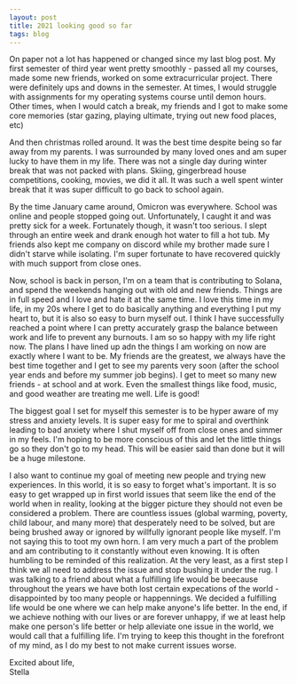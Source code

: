 ```yaml
---
layout: post
title: 2021 looking good so far
tags: blog
---
```





On paper not a lot has happened or changed since my last blog post. My first semester of third year went pretty smoothly - passed all my courses, made some new friends, worked on some extracurricular project. There were definitely ups and downs in the semester. At times, I would struggle with assignments for my operating systems course until demon hours. Other times, when I would catch a break, my friends and I got to make some core memories (star gazing, playing ultimate, trying out new food places, etc)

And then christmas rolled around. It was the best time despite being so far away from my parents. I was surrounded by many loved ones and am super lucky to have them in my life. There was not a single day during winter break that was not packed with plans. Skiing, gingerbread house competitions, cooking, movies, we did it all. It was such a well spent winter break that it was super difficult to go back to school again. 

By the time January came around, Omicron was everywhere. School was online and people stopped going out. Unfortunately, I caught it and was pretty sick for a week. Fortunately though, it wasn't too serious. I slept through an entire week and drank enough hot water to fill a hot tub. My friends also kept me company on discord while my brother made sure I didn't starve while isolating. I'm super fortunate to have recovered quickly with much support from close ones. 

Now, school is back in person, I'm on a team that is contributing to Solana, and spend the weekends hanging out with old and new friends. Things are in full speed and I love and hate it at the same time. I love this time in my life, in my 20s where I get to do basically anything and everything I put my heart to, but it is also so easy to burn myself out. I think I have successfully reached a point where I can pretty accurately grasp the balance between work and life to prevent any burnouts. I am so so happy with my life right now. The plans I have lined up adn the things I am working on now are exactly where I want to be. My friends are the greatest, we always have the best time together and I get to see my parents very soon (after the school year ends and before my summer job begins). I get to meet so many new friends - at school and at work. Even the smallest things like food, music, and good weather are treating me well. Life is good! 

The biggest goal I set for myself this semester is to be hyper aware of my stress and anxiety levels. It is super easy for me to spiral and overthink leading to bad anxiety where I shut myself off from close ones and simmer in my feels. I'm hoping to be more conscious of this and let the little things go so they don't go to my head. This will be easier said than done but it will be a huge milestone. 

I also want to continue my goal of meeting new people and trying new experiences. In this world, it is so easy to forget what's important. It is so easy to get wrapped up in first world issues that seem like the end of the world when in reality, looking at the bigger picture they should not even be considered a problem. There are countless issues (global warming, poverty, child labour, and many more) that desperately need to be solved, but are being brushed away or ignored by willfully ignorant people like myself. I'm not saying this to toot my own horn. I am very much a part of the problem and am contributing to it constantly without even knowing. It is often humbling to be reminded of this realization. At the very least, as a first step I think we all need to address the issue and stop bushing it under the rug. I was talking to a friend about what a fulfilling life would be beecause throughout the years we have both lost certain expecations of the world - disappointed by too many people or happennings. We decided a fulfilling life would be one where we can help make anyone's life better. In the end, if we achieve nothing with our lives or are forever unhappy, if we at least help make one person's life better or help alleviate one issue in the world, we would call that a fulfilling life. I'm trying to keep this thought in the forefront of my mind, as I do my best to not make current issues worse. 




Excited about life, <br>
Stella
